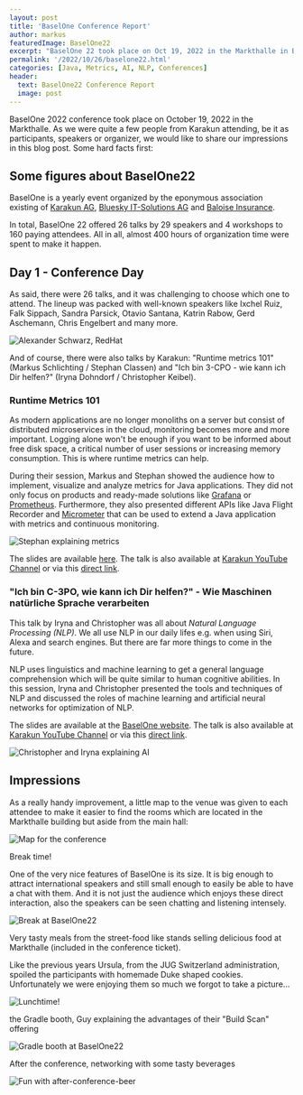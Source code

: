 ```yaml
---
layout: post
title: 'BaselOne Conference Report'
author: markus
featuredImage: BaselOne22
excerpt: "BaselOne 22 took place on Oct 19, 2022 in the Markthalle in Basel, Switzerland. Let us have a look back at this amazing event from different views: as one of the organizers, as speaker and as attendees."
permalink: '/2022/10/26/baselone22.html'
categories: [Java, Metrics, AI, NLP, Conferences]
header:
  text: BaselOne22 Conference Report
  image: post
---
```


BaselOne 2022 conference took place on October 19, 2022 in the Markthalle. As we were quite a few people from Karakun attending, be it as participants, speakers or organizer, we would like to share our impressions in this blog post. Some hard facts first:

## Some figures about BaselOne22 
BaselOne is a yearly event organized by the eponymous association existing of [Karakun AG](https://karakun.com), [Bluesky IT-Solutions AG](https://bluesky-it.ch) and [Baloise Insurance](https://baloise.com).

In total, BaselOne 22 offered 26 talks by 29 speakers and 4 workshops to 160 paying attendees. All in all, almost 400 hours of organization time were spent to make it happen.



## Day 1 - Conference Day

As said, there were 26 talks, and it was challenging to choose which one to attend. The lineup was packed with well-known speakers like Ixchel Ruiz, Falk Sippach, Sandra Parsick, Otavio Santana, Katrin Rabow, Gerd Aschemann, Chris Engelbert and many more.

![Alexander Schwarz, RedHat](/assets/posts/2022-10-25-basel-one/Basel-One-29.jpg)

And of course, there were also talks by Karakun: "Runtime metrics 101" (Markus Schlichting / Stephan Classen) and "Ich bin 3-CPO - wie kann ich Dir helfen?" (Iryna Dohndorf / Christopher Keibel).

### Runtime Metrics 101

As modern applications are no longer monoliths on a server but consist of distributed microservices in the cloud, monitoring becomes more and more important. Logging alone won't be enough if you want to be informed about free disk space, a critical number of user sessions or increasing memory consumption. This is where runtime metrics can help.

During their session, Markus and Stephan showed the audience how to implement, visualize and analyze metrics for Java applications. They did not only focus on products and ready-made solutions like [Grafana](https://grafana.com) or [Prometheus](https://prometheus.io). Furthermore, they also presented different APIs like Java Flight Recorder and [Micrometer](https://micrometer.io) that can be used to extend a Java application with metrics and continuous monitoring.

![Stephan explaining metrics](/assets/posts/2022-10-25-basel-one/IMG_1530.jpeg)

The slides are available [here](https://dev.karakun.com/assets/talks/Slidedeck_RuntimeMetriken101_BaselOne.pdf). The talk is also available at [Karakun YouTube Channel](https://karakun.com/youtube) or via this [direct link](https://youtu.be/XBtFGwqy7yE). 

### "Ich bin C-3PO, wie kann ich Dir helfen?" - Wie Maschinen natürliche Sprache verarbeiten 

This talk by Iryna and Christopher was all about *Natural Language Processing (NLP)*. We all use NLP in our daily lifes e.g. when using Siri, Alexa and search engines. But there are far more things to come in the future. 

NLP uses linguistics and machine learning to get a general language comprehension which will be quite similar to human cognitive abilities. In this session, Iryna and Christopher presented the tools and techniques of NLP and discussed the roles of machine learning and artificial neural networks for optimization of NLP. 

The slides are available at the [BaselOne website](https://baselone.ch/dam/baselone2022/assets/Slides2022/BaselOne2022_C-3PO.pdf). The talk is also available at [Karakun YouTube Channel](https://karakun.com/youtube) or via this [direct link](https://youtu.be/Z47sGjK5hXc).

![Christopher and Iryna explaining AI](/assets/posts/2022-10-25-basel-one/IMG_1535.jpeg)


## Impressions

As a really handy improvement, a little map to the venue was given to each attendee to make it easier to find the rooms which are located in the Markthalle building but aside from the main hall:

![Map for the conference](/assets/posts/2022-10-25-basel-one/IMG_1525.jpeg)

Break time!

One of the very nice features of BaselOne is its size.
It is big enough to attract international speakers and still small enough to easily be able to have a chat with them.
And it is not just the audience which enjoys these direct interaction, also the speakers can be seen chatting and listening intensely.

![Break at BaselOne22](/assets/posts/2022-10-25-basel-one/Basel-One-57.jpg)

Very tasty meals from the street-food like stands selling delicious food at Markthalle (included in the conference ticket).

Like the previous years Ursula, from the JUG Switzerland administration, spoiled the participants with homemade Duke shaped cookies.
Unfortunately we were enjoying them so much we forgot to take a picture...

![Lunchtime!](/assets/posts/2022-10-25-basel-one/IMG_1534.jpeg)

the Gradle booth, Guy explaining the advantages of their "Build Scan" offering

![Gradle booth at BaselOne22](/assets/posts/2022-10-25-basel-one/Basel-One-189.jpg)

After the conference, networking with some tasty beverages

![Fun with after-conference-beer](/assets/posts/2022-10-25-basel-one/Basel-One-190.jpg)